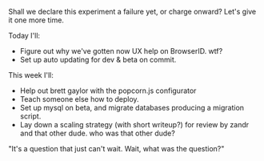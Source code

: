 Shall we declare this experiment a failure yet, or charge onward?
Let's give it one more time.

Today I'll:
  * Figure out why we've gotten now UX help on BrowserID.  wtf?
  * Set up auto updating for dev & beta on commit.

This week I'll:
  * Help out brett gaylor with the popcorn.js configurator
  * Teach someone else how to deploy.
  * Set up mysql on beta, and migrate databases producing a migration script.
  * Lay down a scaling strategy (with short writeup?) for review by zandr and that other dude.  who was that other dude?


"It's a question that just can't wait.  Wait, what was the question?"
